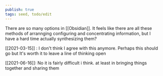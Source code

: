 ```yaml
---
publish: true
tags: seed, todo/edit
---
```

There are so many options in [[Obsidian]]. It feels like there are all these methods of arrannging configuring and concentrating information, but I have a hard time actually synthesizing them?

[[2021-03-15]] : I don't think I agree with this anymore. Perhaps this should go but It's worth it to leave a line of thinking open

[[2021-06-16]]: No it is fairly difficult i think. at least in bringing things together and sharing them
